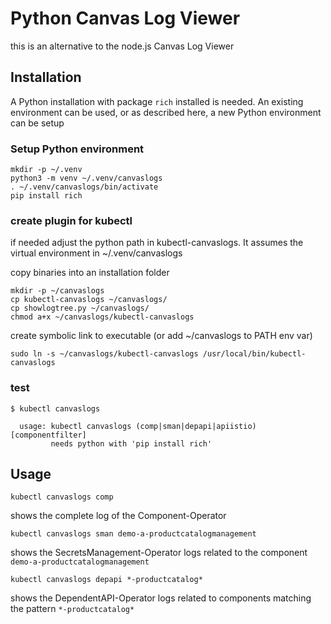 # Python Canvas Log Viewer

this is an alternative to the node.js Canvas Log Viewer

## Installation

A Python installation with package `rich` installed is needed.
An existing environment can be used, or as described here,
a new Python environment can be setup

### Setup Python environment

```
mkdir -p ~/.venv
python3 -m venv ~/.venv/canvaslogs
. ~/.venv/canvaslogs/bin/activate
pip install rich
```

### create plugin for kubectl

if needed adjust the python path in kubectl-canvaslogs. 
It assumes the virtual environment in ~/.venv/canvaslogs

copy binaries into an installation folder

```
mkdir -p ~/canvaslogs
cp kubectl-canvaslogs ~/canvaslogs/
cp showlogtree.py ~/canvaslogs/
chmod a+x ~/canvaslogs/kubectl-canvaslogs
```

create symbolic link to executable (or add ~/canvaslogs to PATH env var)

```
sudo ln -s ~/canvaslogs/kubectl-canvaslogs /usr/local/bin/kubectl-canvaslogs
```

### test

```
$ kubectl canvaslogs

  usage: kubectl canvaslogs (comp|sman|depapi|apiistio) [componentfilter]
         needs python with 'pip install rich'
```

## Usage

```
kubectl canvaslogs comp
```

shows the complete log of the Component-Operator

```
kubectl canvaslogs sman demo-a-productcatalogmanagement
```

shows the SecretsManagement-Operator logs related to the component `demo-a-productcatalogmanagement`

```
kubectl canvaslogs depapi *-productcatalog*
```

shows the DependentAPI-Operator logs related to components matching the pattern `*-productcatalog*`



